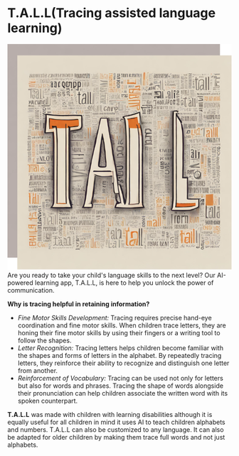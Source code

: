 # T.A.L.L(Tracing assisted language learning)
![T.A.L.L logo](TALL_logo.png)
Are you ready to take your child's language skills to the next level? Our AI-powered learning app, T.A.L.L, is here to help you unlock the power of communication.

**Why is tracing helpful in retaining information?** 
- *Fine Motor Skills Development:* Tracing requires precise hand-eye coordination and fine motor skills. When children trace letters, they are honing their fine motor skills by using their fingers or a writing tool to follow the shapes.
- *Letter Recognition:* Tracing letters helps children become familiar with the shapes and forms of letters in the alphabet. By repeatedly tracing letters, they reinforce their ability to recognize and distinguish one letter from another.
- *Reinforcement of Vocabulary:* Tracing can be used not only for letters but also for words and phrases. Tracing the shape of words alongside their pronunciation can help children associate the written word with its spoken counterpart.

**T.A.L.L** was made with children with learning disabilities although it is equally useful for all children in mind it uses AI to teach children alphabets and numbers. T.A.L.L can also be customized to any language. It can also be adapted for older children by making them trace full words and not just alphabets. 